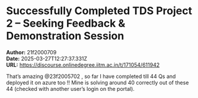 # Successfully Completed TDS Project 2 – Seeking Feedback & Demonstration Session

**Author:** 21f2000709  
**Date:** 2025-03-27T12:27:37.331Z  
**URL:** https://discourse.onlinedegree.iitm.ac.in/t/171054/611942

That’s amazing @23f2005702 ,
so far I have completed till 44 Qs and deployed it on azure too !! Mine is solving around 40 correctly out of these 44 (checked with another user’s login on the portal).
